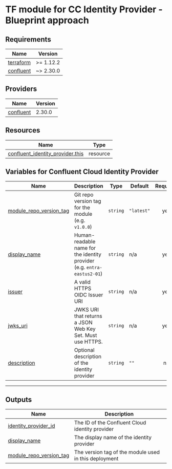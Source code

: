 # TF module for CC Identity Provider - Blueprint approach

<!-- BEGIN_TF_DOCS -->
## Requirements

| Name | Version |
|------|---------|
| <a name="requirement_terraform"></a> [terraform](#requirement_terraform) | >= 1.12.2 |
| <a name="requirement_confluent"></a> [confluent](#requirement_confluent) | ~> 2.30.0 |

## Providers

| Name | Version |
|------|---------|
| <a name="provider_confluent"></a> [confluent](#provider_confluent) | 2.30.0 |

## Resources

| Name | Type |
|------|------|
| [confluent_identity_provider.this](https://registry.terraform.io/providers/confluentinc/confluent/latest/docs/resources/identity_provider) | resource |

## Variables for Confluent Cloud Identity Provider

| Name | Description | Type | Default | Required |
|------|-------------|------|---------|:--------:|
| <a name="input_module_repo_version_tag"></a> [module_repo_version_tag](#input_module_repo_version_tag) | Git repo version tag for the module (e.g. `v1.0.0`) | `string` | `"latest"` |  yes |
| <a name="input_display_name"></a> [display_name](#input_display_name) | Human-readable name for the identity provider (e.g. `entra-eastus2-01`) | `string` | n/a |  yes |
| <a name="input_issuer"></a> [issuer](#input_issuer) | A valid HTTPS OIDC Issuer URI | `string` | n/a |  yes |
| <a name="input_jwks_uri"></a> [jwks_uri](#input_jwks_uri) | JWKS URI that returns a JSON Web Key Set. Must use HTTPS. | `string` | n/a |  yes |
| <a name="input_description"></a> [description](#input_description) | Optional description of the identity provider | `string` | `""` |  no |

---

## Outputs

| Name | Description |
|------|-------------|
| <a name="output_identity_provider_id"></a> [identity_provider_id](#output_identity_provider_id) | The ID of the Confluent Cloud identity provider |
| <a name="output_display_name"></a> [display_name](#output_display_name) | The display name of the identity provider |
| <a name="output_module_repo_version_tag"></a> [module_repo_version_tag](#output_module_repo_version_tag) | The version tag of the module used in this deployment |

<!-- END_TF_DOCS -->

